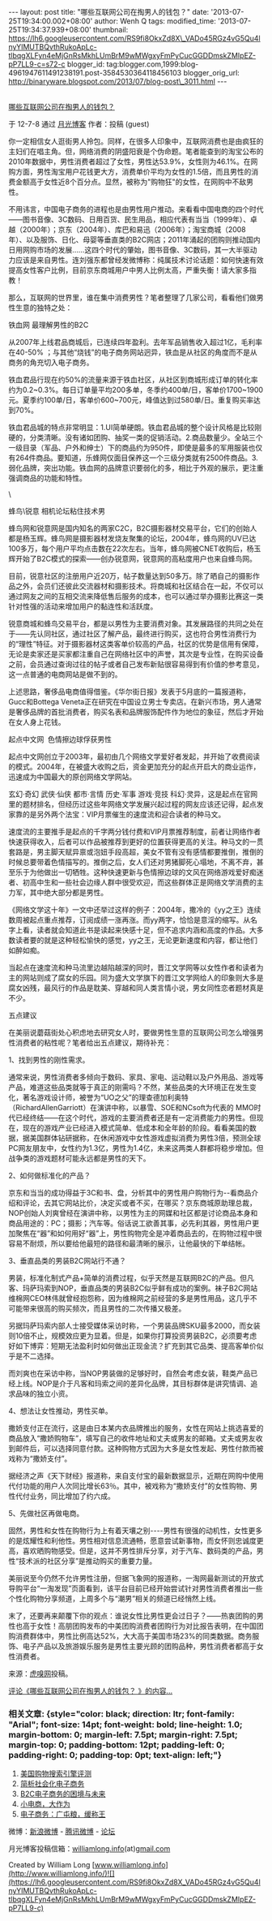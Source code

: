 --- layout: post title: "哪些互联网公司在掏男人的钱包？" date:
'2013-07-25T19:34:00.002+08:00' author: Wenh Q tags: modified\_time:
'2013-07-25T19:34:37.939+08:00' thumbnail:
https://lh6.googleusercontent.com/RS9fi8OkxZd8X\_VADo45RGz4vG5Qu4lnyYIMUTBQvthRukoApLc-tlbqgXLFyn4eMjGnRsMkhLUmBrM9wMWgxyFmPyCucGGDDmskZMIpEZ-pP7LL9-c=s72-c
blogger\_id:
tag:blogger.com,1999:blog-4961947611491238191.post-3584530364118456103
blogger\_orig\_url:
http://binaryware.blogspot.com/2013/07/blog-post\_3011.html ---

[\
哪些互联网公司在掏男人的钱包？](http://www.williamlong.info/archives/3150.html)

于 12-7-8 通过 [月光博客](http://www.williamlong.info/) 作者：投稿
(guest)

你一定相信女人逛街男人拎包。同样，在很多人印象中，互联网消费也是由疯狂的主妇们在唱主角。但，网络消费的阴盛阳衰是个伪命题。笔者能查到的淘宝公布的2010年数据中，男性消费者超过了女性，男性达53.9%，女性则为46.1%。在网购方面，男性淘宝用户花钱更大方，消费单价平均为女性的1.5倍，而且男性的消费金额高于女性近8个百分点。显然，被称为"购物狂"的女性，在网购中不敌男性。

不用讳言，中国电子商务的进程也是由男性用户推动。来看看中国电商的四个时代——图书音像、3C数码、日用百货、民生用品，相应代表有当当（1999年）、卓越（2000年）；京东（2004年）、库巴和易迅（2006年）；淘宝商城（2008年）、以及服饰、日化、母婴等垂直类的B2C网店；2011年涌起的团购则推动国内日用网购市场的发展……这四个时代的肇始，图书音像、3C数码，其一大半驱动力应该是来自男性。连刘强东都曾经发微博称：纯属技术讨论话题：如何快速有效提高女性客户比例，目前京东商城用户中男人比例太高，严重失衡！请大家多指教！

那么，互联网的世界里，谁在集中消费男性？笔者整理了几家公司，看看他们做男性生意的独特之处：

铁血网 最理解男性的B2C

从2007年上线君品商城后，已连续四年盈利。去年军品销售收入超过1亿，毛利率在40-50%
；与其他“烧钱”的电子商务网站迥异，铁血是从社区的角度而不是从商务的角充切入电子商务。

铁血君品行现在约50%的流量来源于铁血社区，从社区到商城形成订单的转化率约为0.2\~0.3%。每日订单量平均200多单，冬季约400单/日，客单价1700\~1900元。夏季约100单/日，客单价600\~700元，峰值达到过580单/日。重复购买率达到70%。

铁血君品城的特点非常明显：1.UI简单硬朗。铁血君品城的整个设计风格是比较刚硬的，分类清晰。没有诸如团购、抽奖一类的促销活动。2.商品数量少。全站三个一级目录（军品、户外和绅士）下的商品约为950件，即使是最多的军用服装也仅有264件商品。要知道，乐蜂网仅面目保养这一个三级分类就有2500件商品。3.弱化品牌，突出功能。铁血网的品牌意识要弱化的多，相比于外观的展示，更注重强调商品的功能和特性。

\

蜂鸟\\锐意 相机论坛粘住技术男 

蜂鸟网和锐意网是国内知名的两家C2C，B2C摄影器材交易平台，它们的创始人都是杨玉辉。蜂鸟网是摄影器材发烧友聚集的论坛，2004年，蜂鸟网的UV已达100多万，每个用户平均点击数在22次左右。当年，蜂鸟网被CNET收购后，杨玉辉开始了B2C模式的探索——创办锐意网，锐意网的高粘度用户也来自蜂鸟网。

目前，锐意社区的注册用户近20万，帖子数量达到50多万。除了晒自己的摄影作品之外，会员们还彼此交流器材和摄影技术。将商城和社区结合在一起，不仅可以通过网友之间的互相交流来降低售后服务的成本，也可以通过举办摄影比赛这一类针对性强的活动来增加用户的黏连性和活跃度。

锐意商城和蜂鸟交易平台，都是以男性为主要消费对象。其发展路径的共同之处在于——先认同社区，通过社区了解产品，最终进行购买，这也符合男性消费行为的“理性”特征。对于摄影器材这类客单价较高的产品，社区的优势是信用有保障，无论是卖家还是买家都注重自己在网络社区中的声誉，其次是专业性，在购买设备之前，会员通过查询过往的帖子或者自己发布新贴很容易得到有价值的参考意见，这一点普通的电商网站是做不到的。

上述思路，奢侈品电商值得借鉴。《华尔街日报》发表于5月底的一篇报道称，Gucc和Bottega
Veneta正在研究在中国设立男士专卖店。在新兴市场，男人通常是奢侈品牌的首批消费者，购买名表和品牌服饰配件作为地位的象征，然后才开始在女人身上花钱。

起点中文网  色情擦边球俘获男性

起点中文网创立于2003年，最初由几个网络文学爱好者发起，并开始了收费阅读的模式。2004年，在被盛大收购之后，资金更加充分的起点开启大的商业运作，迅速成为中国最大的原创网络文学网站。

玄幻·奇幻 武侠·仙侠 都市·言情 历史·军事 游戏·竞技
科幻·灵异，这是起点在官网里的题材排名，但经历过这些年网络文学发展兴起过程的网友应该还记得，起点发家靠的是另外两个法宝：VIP月票催生的速度流和迎合读者的种马文。

速度流的主要推手是起点的千字两分钱付费和VIP月票推荐制度，前者让网络作者快速获得收入，后者可以作品被推荐到更好的位置获得更高的关注。种马文的一贯套路是，男主脚天赋异禀或泡妞手段高超，美女不管有没有感情都要推倒，推倒的时候总要带着色情描写的。推倒之后，女人们还对男猪脚死心塌地，不离不弃，甚至乐于为他做出一切牺牲。这种快速更新与色情擦边球的文风在网络游戏爱好痴迷者、初高中生和一些社会边缘人群中很受欢迎，而这些群体正是网络文学消费的主力军，其中绝大部分都是男性。

《网络文学这十年》一文中还举过这样的例子：2004年，撒冷的《yy之王》连续数周被起点重点推荐，订阅成绩一涨再涨。而yy两字，恰恰是意淫的缩写。从名字上看，读者就会知道此书是读起来快感十足，但不追求内涵和高度的作品。大多数读者要的就是这种轻松愉快的感觉，yy之王，无论更新速度和内容，都让他们如醉如痴。

当起点在速度流和种马流里边越陷越深的同时，晋江文学网等以女性作者和读者为主的网站则成了腐女的乐园。同为盛大文学旗下的晋江文学网给人的印象则大多是腐女凶残，最风行的作品是耽美、穿越和同人类言情小说，男女同性恋者题材真是不少。

五点建议

在美丽说蘑菇街处心积虑地去研究女人时，要做男性生意的互联网公司怎么增强男性消费者的粘性呢？笔者给出五点建议，期待补充：

1、找到男性的刚性需求。

通常来说，男性消费者多倾向于数码、家具、家电、运动鞋以及户外用品、游戏等产品，难道这些品类就等于真正的刚需吗？不然，某些品类的大环境正在发生变化，著名游戏设计师，被誉为“UO之父”的理查德加利奥特（RichardAllenGarriott）在演讲中称，以暴雪、SOE和NCsoft为代表的
MMO时代已经终结——在这个时代，游戏的主要消费者还是有一定消费能力的男性。但现在，现在的游戏产业已经进入模式简单、低成本和全年龄的阶段。看看美国的数据，据美国群体钻研据称，在休闲游戏中女性游戏虚拟消费为男性3倍，预测全球PC网友朋友中，女性约为1.3亿，男性为1.4亿，未来这两类人群都将稳步增加。但战争类的游戏题材可能永远都是男性的天下。

2、如何做标准化的产品？

京东和当当的成功得益于3C和书、盘，分析其中的男性用户购物行为--看商品介绍和评论，去其它网站比价，决定买或者不买，在哪买？京东商城原助理总裁，NOP创始人刘爽曾经在演讲中称，以男性为主的网媒和社区都是讨论商品本身和商品用途的：PC；摄影；汽车等。俗话说工欲善其事，必先利其器，男性用户更加聚焦在“器”和如何用好“器”上，男性购物完全是冲着商品去的，在购物过程中很容易不耐烦，所以要给他最短的路径和最清晰的展示，让他最快的下单结帐。

3、垂直品类的男装B2C网站行不通？

男装，标准化制式产品+简单的消费过程，似乎天然是互联网B2C的产品。但凡客、玛萨玛索到NOP，垂直品类的男装B2C似乎鲜有成功的案例。袜子B2C网站维棉网CEO林伟就曾经抱怨称，因为维棉网之前经营的多是男性用品，这几乎不可能带来很高的购买频次，而且男性的二次传播又极差。

另据玛萨玛索内部人士接受媒体采访时称，一个男装品牌SKU最多2000，而女装则10倍不止，规模效应更为显着。但是，如果你打算投资男装B2C，必须要考虑好如下博弈：短期无法盈利时如何做出正现金流？扩充到其它品类、提高客单价似乎是不二选择。

而刘爽也在采访中称，当NOP男装做的足够好时，自然会考虑女装，鞋类产品已经上线。NOP是介于凡客和玛索之间的差异化品牌，其目标群体是讲究情调、追求品味的独立小资。

4、想法让女性推动，男性买单。

撒娇支付正在流行，这是由日本某内衣品牌推出的服务，女性在网站上挑选喜爱的商品放入“撒娇购物车”，填写自己的收件地址和丈夫或男友的邮箱。丈夫或男友收到邮件后，可以选择同意付款。这种购物方式因为大多是女性发起、男性付款而被戏称为“撒娇支付”。

据经济之声《天下财经》报道称，来自支付宝的最新数据显示，近期在网购中使用代付功能的用户人次同比增长63％。其中，被戏称为“撒娇支付”的女性购物、男性代付业务，同比增加了约六成。

5、先做社区再做电商。

固然，男性和女性在购物行为上有着天壤之别----男性有很强的动机性，女性更多的是炫耀性和利他性。男性相对信息流通畅，愿意尝试新事物，而女怀则忠诚度更高，喜欢晒购物感受。但是，这并不男性排斥分享，对于汽车、数码类的产品，男性“技术派的社区分享”是推动购买的重要力量。

美丽说至今仍然不允许男性注册，但据飞象网的报道称，一淘网最新测试的开放式导购平台“一淘发现”页面看到，该平台目前已经开始尝试针对男性消费者推出一些个性化购物分享频道，上周多个与“潮男”相关的频道已经悄然上线。

末了，还要再来颠覆下你的观点：谁说女性比男性更会过日子？——热衷团购的男性也高于女性！高朋团购发布的中美团购消费者团购行为对比报告表明，在中国团购消费群体中，男性比例高达52%，大大高于美国市场23%的同类数据。商务服饰、电子产品以及旅游娱乐服务是男性主要光顾的团购品种，男性消费者都高于女性消费者。

来源：[虎嗅网](http://www.huxiu.com/article/1307/1.html)投稿。

[评论《哪些互联网公司在掏男人的钱包？
》的内容...](http://www.williamlong.info/archives/3150.html)

### 相关文章: {style="color: black; direction: ltr; font-family: "Arial"; font-size: 14pt; font-weight: bold; line-height: 1.0; margin-bottom: 0; margin-left: 7.5pt; margin-right: 7.5pt; margin-top: 0; padding-bottom: 12pt; padding-left: 0; padding-right: 0; padding-top: 0pt; text-align: left;"}

1.  [美国购物搜索引擎评测](http://www.williamlong.info/archives/3151.html)
2.  [简析社会化电子商务](http://www.williamlong.info/archives/3039.html)
3.  [B2C电子商务的困境与未来](http://www.williamlong.info/archives/3037.html)
4.  [小电商，大作为](http://www.williamlong.info/archives/3032.html)
5.  [电子商务：广屯粮，缓称王](http://www.williamlong.info/archives/3029.html)

[](http://www.williamlong.info/archives/3029.html)

微博：[新浪微博](http://weibo.com/williamlong) -
[腾讯微博](http://t.qq.com/williamlong) -
[论坛](http://www.moon-bbs.com/)

月光博客投稿信箱：[williamlong.info](http://williamlong.info/)(at)[gmail.com](http://gmail.com/)

Created by William Long
[www.williamlong.info](http://www.williamlong.info/)![](https://lh6.googleusercontent.com/RS9fi8OkxZd8X_VADo45RGz4vG5Qu4lnyYIMUTBQvthRukoApLc-tlbqgXLFyn4eMjGnRsMkhLUmBrM9wMWgxyFmPyCucGGDDmskZMIpEZ-pP7LL9-c)
